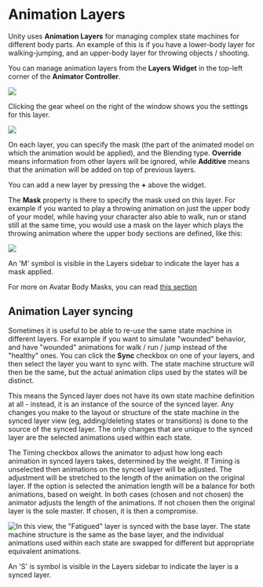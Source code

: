 Animation Layers
================


Unity uses __Animation Layers__ for managing complex state machines for different body parts. An example of this is if you have a lower-body layer for walking-jumping, and an upper-body layer for throwing objects / shooting.

You can manage animation layers from the __Layers Widget__ in the top-left corner of the __Animator Controller__. 


![](../uploads/Main/MecanimAnimationLayers.png) 

Clicking the gear wheel on the right of the window shows you the settings for this layer.

![](../uploads/Main/MecanimAnimationLayers2.png) 

On each layer, you can specify the mask (the part of the animated model on which the animation would be applied), and the Blending type. __Override__ means information from other layers will be ignored, while __Additive__ means that the animation will be added on top of previous layers.

You can add a new layer by pressing the __+__ above the widget. 

The __Mask__ property is there to specify the mask used on this layer. For example if you wanted to play a throwing animation on just the upper body of your model, while having your character also able to walk, run or stand still at the same time, you would use a mask on the layer which plays the throwing animation where the upper body sections are defined, like this:

![](../uploads/Main/AnimatorMaskOnLayer.png) 

An 'M' symbol is visible in the Layers sidebar to indicate the layer has a mask applied.

For more on Avatar Body Masks, you can read [this section](AvatarCreationandSetup)

Animation Layer syncing
-----------------------

Sometimes it is useful to be able to re-use the same state machine in different layers. For example if you want to simulate "wounded" behavior, and have "wounded" animations for walk / run / jump instead of the "healthy" ones. You can click the __Sync__ checkbox on one of your layers, and then select the layer you want to sync with. The state machine structure will then be the same, but the actual animation clips used by the states will be distinct.

This means the Synced layer does not have its own state machine definition at all - instead, it is an instance of the source of the synced layer. Any changes you make to the layout or structure of the state machine in the synced layer view (eg, adding/deleting states or transitions) is done to the source of the synced layer. The only changes that are unique to the synced layer are the selected animations used within each state.

The Timing checkbox allows the animator to adjust how long each animation in synced layers takes, determined by the weight. If Timing is unselected then animations on the synced layer will be adjusted.  The adjustment will be stretched to the length of the animation on the original layer.  If the option is selected the animation length will be a balance for both animations, based on weight.  In both cases (chosen and not chosen) the animator adjusts the length of the animations.  If not chosen then the original layer is the sole master. If chosen, it is then a compromise.

![In this view, the "Fatigued" layer is synced with the base layer. The state machine structure is the same as the base layer, and the individual animations used within each state are swapped for different but appropriate equivalent animations.](../uploads/Main/AnimatorSyncedLayer.png) 

An 'S' is symbol is visible in the Layers sidebar to indicate the layer is a synced layer.

